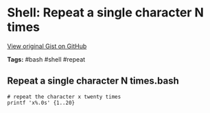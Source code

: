 # Shell: Repeat a single character N times 

[View original Gist on GitHub](https://gist.github.com/Integralist/b6ab05389128723d004c339b2769a485)

**Tags:** #bash #shell #repeat

## Repeat a single character N times.bash

```shell
# repeat the character x twenty times
printf 'x%.0s' {1..20}
```

